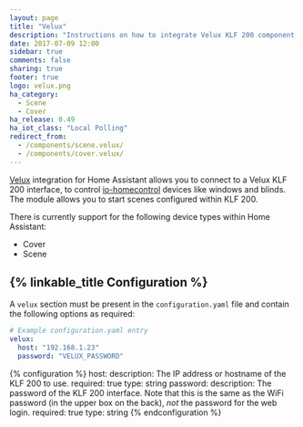 ```yaml
---
layout: page
title: "Velux"
description: "Instructions on how to integrate Velux KLF 200 component with Home Assistant."
date: 2017-07-09 12:00
sidebar: true
comments: false
sharing: true
footer: true
logo: velux.png
ha_category:
  - Scene
  - Cover
ha_release: 0.49
ha_iot_class: "Local Polling"
redirect_from:
  - /components/scene.velux/
  - /components/cover.velux/
---
```


[Velux](http://www.velux.com) integration for Home Assistant allows you to connect to a Velux KLF 200 interface, to control [io-homecontrol](http://www.io-homecontrol.com) devices like windows and blinds. The module allows you to start scenes configured within KLF 200.

There is currently support for the following device types within Home Assistant:

- Cover
- Scene

## {% linkable_title Configuration %}

A `velux` section must be present in the `configuration.yaml` file and contain the following options as required:

```yaml
# Example configuration.yaml entry
velux:
  host: "192.168.1.23"
  password: "VELUX_PASSWORD"
```

{% configuration %}
host:
  description: The IP address or hostname of the KLF 200 to use.
  required: true
  type: string
password:
  description: The password of the KLF 200 interface. Note that this is the same as the WiFi password (in the upper box on the back), *not* the password for the web login.
  required: true
  type: string
{% endconfiguration %}
